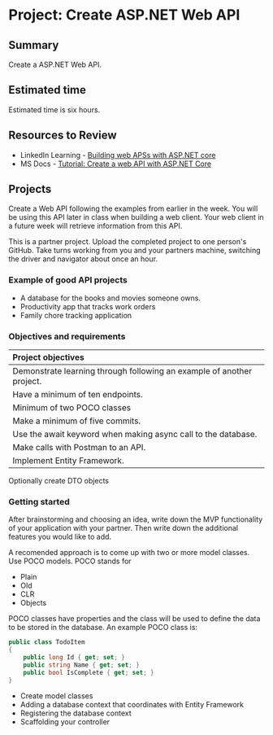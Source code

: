 #  Project: Create ASP.NET Web API
## Summary
Create a ASP.NET Web API.

## Estimated time
Estimated time is six hours.

## Resources to Review
- LinkedIn Learning - [Building web APSs with ASP.NET core](https://www.linkedin.com/learning/building-web-apis-with-asp-dot-net-core-3/)
- MS Docs - [Tutorial: Create a web API with ASP.NET Core](https://docs.microsoft.com/en-us/aspnet/core/tutorials/first-web-api?view=aspnetcore-5.0&tabs=visual-studio)

## Projects
Create a Web API following the examples from earlier in the week.  You will be using this API later in class when building a web client. Your web client in a future week will retrieve information from this API.

This is a partner project.  Upload the completed project to one person's GitHub.  Take turns working from you and your partners machine, switching the driver and navigator about once an hour.


### Example of good API projects
- A database for the books and movies someone owns.
- Productivity app that tracks work orders
- Family chore tracking application

### Objectives and requirements
| Project objectives |
| :-- |
| Demonstrate learning through following an example of another project. |
| Have a minimum of ten endpoints. | 
| Minimum of two POCO classes |
| Make a minimum of five commits. |
| Use the await keyword when making async call to the database. |
| Make calls with Postman to an API. |
| Implement Entity Framework. |

Optionally create DTO objects

### Getting started
After brainstorming and choosing an idea, write down the MVP functionality of your application with your partner.  Then write down the additional features you would like to add.

A recomended approach is to come up with two or more model classes.  Use POCO models.  POCO stands for
- Plain
- Old
- CLR
- Objects

POCO classes have properties and the class will be used to define the data to be stored in the database.  An example POCO class is: 

```csharp
public class TodoItem
{
    public long Id { get; set; }
    public string Name { get; set; }
    public bool IsComplete { get; set; }
}

```
- Create model classes
- Adding a database context that coordinates with Entity Framework
- Registering the database context
- Scaffolding your controller

